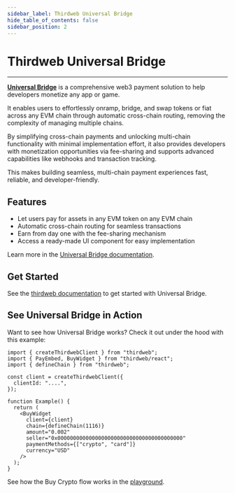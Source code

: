 ```yaml
---
sidebar_label: Thirdweb Universal Bridge
hide_table_of_contents: false
sidebar_position: 2
---
```


# Thirdweb Universal Bridge

---

[**Universal Bridge**](https://thirdweb.com/payments) is a comprehensive web3 payment solution to help developers monetize any app or game.

It enables users to effortlessly onramp, bridge, and swap tokens or fiat across any EVM chain through automatic cross-chain routing, removing the complexity of managing multiple chains.

By simplifying cross-chain payments and unlocking multi-chain functionality with minimal implementation effort, it also provides developers with monetization opportunities via fee-sharing and supports advanced capabilities like webhooks and transaction tracking.

This makes building seamless, multi-chain payment experiences fast, reliable, and developer-friendly.

## Features

- Let users pay for assets in any EVM token on any EVM chain
- Automatic cross-chain routing for seamless transactions
- Earn from day one with the fee-sharing mechanism
- Access a ready-made UI component for easy implementation

Learn more in the [Universal Bridge documentation](https://portal.thirdweb.com/payments).

## Get Started

See the [thirdweb documentation](https://portal.thirdweb.com/payments) to get started with Universal Bridge.

## See Universal Bridge in Action

Want to see how Universal Bridge works? Check it out under the hood with this example:

```tsx
import { createThirdwebClient } from "thirdweb";
import { PayEmbed, BuyWidget } from "thirdweb/react";
import { defineChain } from "thirdweb";

const client = createThirdwebClient({
  clientId: "....",
});

function Example() {
  return (
    <BuyWidget
      client={client}
      chain={defineChain(1116)}
      amount="0.002"
      seller="0x0000000000000000000000000000000000000000"
      paymentMethods={["crypto", "card"]}
      currency="USD"
    />
  );
}
```

See how the Buy Crypto flow works in the [playground](https://playground.thirdweb.com/payments/ui-components).
